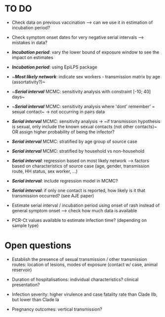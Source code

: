 
# TO DO

* Check data on previous vaccination --> can we use it in estimation of incubation period?

* Check symptom onset dates for very negative serial intervals --> mistakes in data?

* ***Incubation period***: vary the lower bound of exposure window to see the impact on estimates

* ***Incubation period***: using EpiLPS package

* ~***Most likely network***: indicate sex workers - transmission matrix by age (assortativity?)~

* ~***Serial interval*** MCMC: sensitivity analysis with constraint [-10; 40] days~

* ~***Serial interval*** MCMC: sensitivity analysis where 'dont' remember' = sexual contact~ -> not occurring in pairs data

* ***Serial interval*** MCMC: sensitivity analysis -> ~if transmission hypothesis is sexual, only include the known sexual contacts (not other contacts)~ OR assign higher probability of being the infector?

* ***Serial interval*** MCMC: stratified by age group of source case

* ***Serial interval*** MCMC: stratified by household vs non-household

* ***Serial interval***: regression based on most likely network --> factors based on characteristics of source case (age, gender, transmission route, HH status, sex worker, ...)

* ***Serial interval***: include regression model in MCMC?

* ***Serial interval***: if only one contact is reported, how likely is it that transmission occurred? (see AJE paper)

* Estimate serial interval / incubation period using onset of rash instead of general symptom onset --> check how much data is available

* PCR-Ct values available to estimate infection time? (depending on sample type)
 

# Open questions

* Establish the presence of sexual transmission / other transmission routes: location of lesions, modes of exposure (contact w/ case, animal reservoir)

* Duration of hospitalisations: individual characteristics? clinical presentation?

* Infection severity: higher virulence and case fatality rate than Clade IIb, but lower than Clade Ia

* Pregnancy outcomes: vertical transmission?
